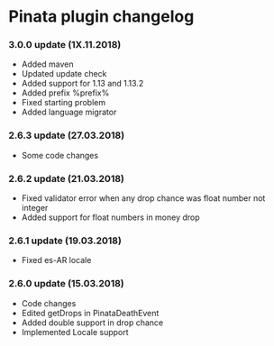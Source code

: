 # Pinata plugin changelog

### 3.0.0 update (1X.11.2018)
* Added maven
* Updated update check
* Added support for 1.13 and 1.13.2
* Added prefix %prefix%
* Fixed starting problem
* Added language migrator

### 2.6.3 update (27.03.2018)
* Some code changes

### 2.6.2 update (21.03.2018)
* Fixed validator error when any drop chance was float number not integer
* Added support for float numbers in money drop

### 2.6.1 update (19.03.2018)
* Fixed es-AR locale

### 2.6.0 update (15.03.2018)
* Code changes
* Edited getDrops in PinataDeathEvent
* Added double support in drop chance
* Implemented Locale support